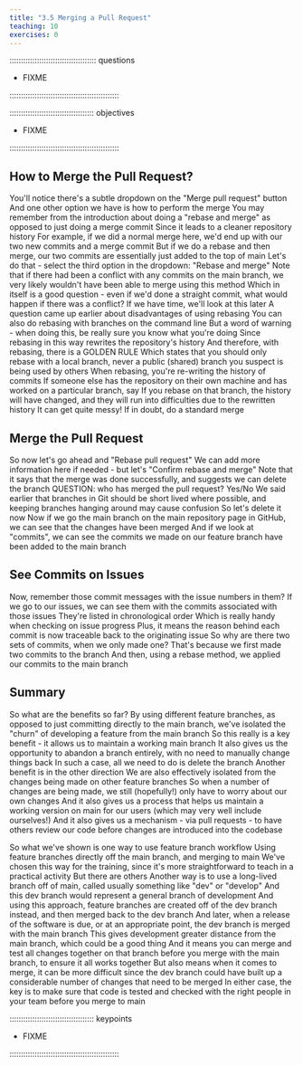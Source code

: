 ```yaml
---
title: "3.5 Merging a Pull Request"
teaching: 10
exercises: 0
---
```


:::::::::::::::::::::::::::::::::::::: questions 

- FIXME

::::::::::::::::::::::::::::::::::::::::::::::::

::::::::::::::::::::::::::::::::::::: objectives

- FIXME

::::::::::::::::::::::::::::::::::::::::::::::::

## How to Merge the Pull Request?

You'll notice there's a subtle dropdown on the "Merge pull request" button
And one other option we have is how to perform the merge
You may remember from the introduction about doing a "rebase and merge" as opposed to just doing a merge commit
Since it leads to a cleaner repository history
For example, if we did a normal merge here, we'd end up with our two new commits and a merge commit
But if we do a rebase and then merge, our two commits are essentially just added to the top of main
Let's do that - select the third option in the dropdown: "Rebase and merge"
Note that if there had been a conflict with any commits on the main branch, we very likely wouldn't have been able to merge using this method
Which in itself is a good question - even if we'd done a straight commit, what would happen if there was a conflict?
If we have time, we'll look at this later
A question came up earlier about disadvantages of using rebasing
You can also do rebasing with branches on the command line
But a word of warning - when doing this, be really sure you know what you're doing
Since rebasing in this way rewrites the repository's history
And therefore, with rebasing, there is a GOLDEN RULE
Which states that you should only rebase with a local branch, never a public (shared) branch you suspect is being used by others
When rebasing, you're re-writing the history of commits
If someone else has the repository on their own machine and has worked on a particular branch, say
If you rebase on that branch, the history will have changed, and they will run into difficulties due to the rewritten history
It can get quite messy!
If in doubt, do a standard merge

## Merge the Pull Request

So now let's go ahead and "Rebase pull request"
We can add more information here if needed - but let's "Confirm rebase and merge"
Note that it says  that the merge was done successfully, and suggests we can delete the branch
QUESTION:  who has merged the pull request? Yes/No
We said earlier that branches in Git should be short lived where possible, and keeping branches hanging around may cause confusion
So let's delete it now
Now if we go the main branch on the main repository page in GitHub, we can see that the changes have been merged
And if we look at "commits", we can see the commits we made on our feature branch have been added to the main branch

## See Commits on Issues

Now, remember those commit messages with the issue numbers in them?
If we go to our issues, we can see them with the commits associated with those issues
They're listed in chronological order
Which is really handy when checking on issue progress
Plus, it means the reason behind each commit is now traceable back to the originating issue
So why are there two sets of commits, when we only made one?
That's because we first made two commits to the branch
And then, using a rebase method, we applied our commits to the main branch

## Summary

So what are the benefits so far?
By using different feature branches, as opposed to just committing directly to the main branch, we've isolated the "churn" of developing a feature from the main branch
So this really is a key benefit - it allows us to maintain a working main branch
It also gives us the opportunity to abandon a branch entirely, with no need to manually change things back
In such a case, all we need to do is delete the branch
Another benefit is in the other direction
We are also effectively isolated from the changes being made on other feature branches
So when a number of changes are being made, we still (hopefully!) only have to worry about our own changes
And it also gives us a process that helps us maintain a working version on main for our users (which may very well include ourselves!)
And it also gives us a mechanism - via pull requests - to have others review our code before changes are introduced into the codebase

So what we've shown is one way to use feature branch workflow
Using feature branches directly off the main branch, and merging to main
We've chosen this way for the training, since it's more straightforward to teach in a practical activity
But there are others
Another way is to use a long-lived branch off of main, called usually something like "dev" or "develop"
And this dev branch would represent a general branch of development
And using this approach, feature branches are created off of the dev branch instead, and then merged back to the dev branch
And later, when a release of the software is due, or at an appropriate point, the dev branch is merged with the main branch
This gives development greater distance from the main branch, which could be a good thing
And it means you can merge and test all changes together on that branch before you merge with the main branch, to ensure it all works together
But also means when it comes to merge, it can be more difficult since the dev branch could have built up a considerable number of changes that need to be merged
In either case, the key is to make sure that code is tested and checked with the right people in your team before you merge to main

::::::::::::::::::::::::::::::::::::: keypoints 

- FIXME

::::::::::::::::::::::::::::::::::::::::::::::::
